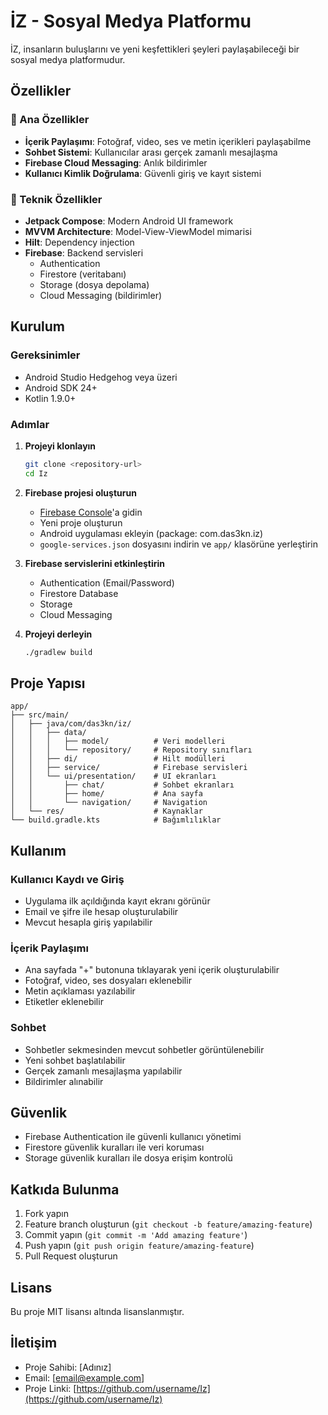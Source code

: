# İZ - Sosyal Medya Platformu

İZ, insanların buluşlarını ve yeni keşfettikleri şeyleri paylaşabileceği bir sosyal medya platformudur.

## Özellikler

### 🚀 Ana Özellikler
- **İçerik Paylaşımı**: Fotoğraf, video, ses ve metin içerikleri paylaşabilme
- **Sohbet Sistemi**: Kullanıcılar arası gerçek zamanlı mesajlaşma
- **Firebase Cloud Messaging**: Anlık bildirimler
- **Kullanıcı Kimlik Doğrulama**: Güvenli giriş ve kayıt sistemi

### 📱 Teknik Özellikler
- **Jetpack Compose**: Modern Android UI framework
- **MVVM Architecture**: Model-View-ViewModel mimarisi
- **Hilt**: Dependency injection
- **Firebase**: Backend servisleri
  - Authentication
  - Firestore (veritabanı)
  - Storage (dosya depolama)
  - Cloud Messaging (bildirimler)

## Kurulum

### Gereksinimler
- Android Studio Hedgehog veya üzeri
- Android SDK 24+
- Kotlin 1.9.0+

### Adımlar

1. **Projeyi klonlayın**
   ```bash
   git clone <repository-url>
   cd Iz
   ```

2. **Firebase projesi oluşturun**
   - [Firebase Console](https://console.firebase.google.com/)'a gidin
   - Yeni proje oluşturun
   - Android uygulaması ekleyin (package: com.das3kn.iz)
   - `google-services.json` dosyasını indirin ve `app/` klasörüne yerleştirin

3. **Firebase servislerini etkinleştirin**
   - Authentication (Email/Password)
   - Firestore Database
   - Storage
   - Cloud Messaging

4. **Projeyi derleyin**
   ```bash
   ./gradlew build
   ```

## Proje Yapısı

```
app/
├── src/main/
│   ├── java/com/das3kn/iz/
│   │   ├── data/
│   │   │   ├── model/          # Veri modelleri
│   │   │   └── repository/     # Repository sınıfları
│   │   ├── di/                 # Hilt modülleri
│   │   ├── service/            # Firebase servisleri
│   │   └── ui/presentation/    # UI ekranları
│   │       ├── chat/           # Sohbet ekranları
│   │       ├── home/           # Ana sayfa
│   │       └── navigation/     # Navigation
│   └── res/                    # Kaynaklar
└── build.gradle.kts            # Bağımlılıklar
```

## Kullanım

### Kullanıcı Kaydı ve Giriş
- Uygulama ilk açıldığında kayıt ekranı görünür
- Email ve şifre ile hesap oluşturulabilir
- Mevcut hesapla giriş yapılabilir

### İçerik Paylaşımı
- Ana sayfada "+" butonuna tıklayarak yeni içerik oluşturulabilir
- Fotoğraf, video, ses dosyaları eklenebilir
- Metin açıklaması yazılabilir
- Etiketler eklenebilir

### Sohbet
- Sohbetler sekmesinden mevcut sohbetler görüntülenebilir
- Yeni sohbet başlatılabilir
- Gerçek zamanlı mesajlaşma yapılabilir
- Bildirimler alınabilir

## Güvenlik

- Firebase Authentication ile güvenli kullanıcı yönetimi
- Firestore güvenlik kuralları ile veri koruması
- Storage güvenlik kuralları ile dosya erişim kontrolü

## Katkıda Bulunma

1. Fork yapın
2. Feature branch oluşturun (`git checkout -b feature/amazing-feature`)
3. Commit yapın (`git commit -m 'Add amazing feature'`)
4. Push yapın (`git push origin feature/amazing-feature`)
5. Pull Request oluşturun

## Lisans

Bu proje MIT lisansı altında lisanslanmıştır.

## İletişim

- Proje Sahibi: [Adınız]
- Email: [email@example.com]
- Proje Linki: [https://github.com/username/Iz](https://github.com/username/Iz)
